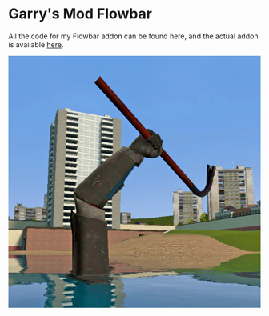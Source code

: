 # Garry's Mod Flowbar
All the code for my Flowbar addon can be found here, and the actual addon is available [here](<WORKSHOP_LINK>).

![Icon](ICON.jpg?raw=true)
